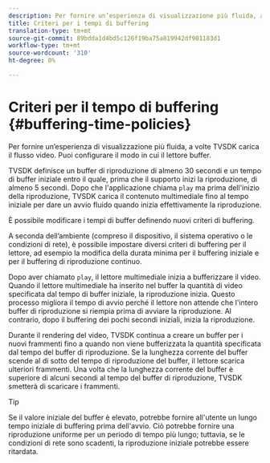 ```yaml
---
description: Per fornire un’esperienza di visualizzazione più fluida, a volte TVSDK carica il flusso video. Puoi configurare il modo in cui il lettore buffer.
title: Criteri per i tempi di buffering
translation-type: tm+mt
source-git-commit: 89bdda1d4bd5c126f19ba75a819942df901183d1
workflow-type: tm+mt
source-wordcount: '310'
ht-degree: 0%

---
```



# Criteri per il tempo di buffering {#buffering-time-policies}

Per fornire un’esperienza di visualizzazione più fluida, a volte TVSDK carica il flusso video. Puoi configurare il modo in cui il lettore buffer.

TVSDK definisce un buffer di riproduzione di almeno 30 secondi e un tempo di buffer iniziale entro il quale, prima che il supporto inizi la riproduzione, di almeno 5 secondi. Dopo che l&#39;applicazione chiama `play` ma prima dell&#39;inizio della riproduzione, TVSDK carica il contenuto multimediale fino al tempo iniziale per dare un avvio fluido quando inizia effettivamente la riproduzione.

È possibile modificare i tempi di buffer definendo nuovi criteri di buffering.

<!--<a id="section_F6EEE15600814A70A57CCBACE20D68BD"></a>-->

A seconda dell’ambiente (compreso il dispositivo, il sistema operativo o le condizioni di rete), è possibile impostare diversi criteri di buffering per il lettore, ad esempio la modifica della durata minima per il buffering iniziale e per il buffering di riproduzione continuo.

Dopo aver chiamato `play`, il lettore multimediale inizia a bufferizzare il video. Quando il lettore multimediale ha inserito nel buffer la quantità di video specificata dal tempo di buffer iniziale, la riproduzione inizia. Questo processo migliora il tempo di avvio perché il lettore non attende che l&#39;intero buffer di riproduzione si riempia prima di avviare la riproduzione. Al contrario, dopo il buffering dei pochi secondi iniziali, inizia la riproduzione.

Durante il rendering del video, TVSDK continua a creare un buffer per i nuovi frammenti fino a quando non viene bufferizzata la quantità specificata dal tempo del buffer di riproduzione. Se la lunghezza corrente del buffer scende al di sotto del tempo di riproduzione del buffer, il lettore scarica ulteriori frammenti. Una volta che la lunghezza corrente del buffer è superiore di alcuni secondi al tempo del buffer di riproduzione, TVSDK smetterà di scaricare i frammenti.

>[!TIP]
>
>Se il valore iniziale del buffer è elevato, potrebbe fornire all&#39;utente un lungo tempo iniziale di buffering prima dell&#39;avvio. Ciò potrebbe fornire una riproduzione uniforme per un periodo di tempo più lungo; tuttavia, se le condizioni di rete sono scadenti, la riproduzione iniziale potrebbe essere ritardata.

